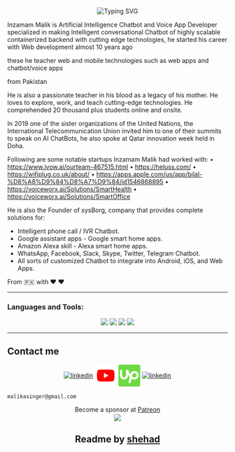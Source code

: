 <div align='center'><img align="center" src="https://readme-typing-svg.herokuapp.com?font=Fira+Code&weight=600&size=24&duration=3500&pause=500&color=151CF7&center=true&vCenter=true&width=435&lines=Tech+Trainer+;AI+Chatbots;Dialogflow+and+ChatGPT+Expert+;Entrepreneur;Keynote+Speaker" alt="Typing SVG" /></div>

Inzamam Malik is Artificial Intelligence Chatbot and Voice App Developer specialized in making Intelligent conversational Chatbot of highly scalable containerized backend with cutting edge technologies,
he started his career with Web development almost 10 years ago

these he teacher web and mobile technologies such as web apps and chatbot/voice apps

from Pakistan

<!-- Dialogflow(api.ai) -->

He is also a passionate teacher in his blood as a legacy of his mother. He loves to explore, work, and teach cutting-edge technologies. He comprehended 20 thousand plus students online and onsite.

In 2019 one of the sister organizations of the United Nations, the International Telecommunication Union invited him to one of their summits to speak on AI ChatBots, he also spoke at Qatar innovation week held in Doha.

Following are some notable startups Inzamam Malik had worked with:
• https://www.ivow.ai/ourteam-467515.html
• https://heluss.com/
• https://wifiplug.co.uk/about/
• https://apps.apple.com/us/app/bilal-%D8%A8%D9%84%D8%A7%D9%84/id1546868895
• https://voiceworx.ai/Solutions/SmartHealth
• https://voiceworx.ai/Solutions/SmartOffice

He is also the Founder of sysBorg, company that provides complete solutions for:

- Intelligent phone call / IVR Chatbot.
- Google assistant apps - Google smart home apps.
- Amazon Alexa skill - Alexa smart home apps.
- WhatsApp, Facebook, Slack, Skype, Twitter, Telegram Chatbot.
- All sorts of customized Chatbot to integrate into Android, iOS, and Web Apps.

From 🇵🇰 with ❤️ ♥️

<hr>

<h3 align="left">Languages and Tools:</h3>

<p align='center'>
    <img src="https://skillicons.dev/icons?i=git,github,linux,c,css,js" />
   <img src="https://skillicons.dev/icons?i=ts,react,express,mongodb,nodejs,nextjs"/>
   <img src="https://skillicons.dev/icons?i=firebase,postman,heroku,graphql,figma,xd"/>
   <img src="https://skillicons.dev/icons?i=aws,gcp,docker,flask,wasm,swift"/>
</p>

<hr>

## Contact me

<p align="center">
<a href="https://www.linkedin.com/in/minzamam" target="blank"><img align="center" src="https://skillicons.dev/icons?i=linkedin" height="50" width="50" alt="linkedin" /></a>
<a href="https://www.youtube.com/@InzamamMalik" target="blank"><img align="center" src="./img/youtube.svg" alt="YouTube" height="50" width="50" /></a>
<a href="https://www.upwork.com/freelancers/~014998370bf4b28c01/" target="blank"><img align="center" src="./img/upwork.svg" alt="upwork" height="50" width="50" /></a>
<a href="https://stackoverflow.com/users/4378475/inzamam-malik" target="blank"><img align="center" src="https://skillicons.dev/icons?i=stackoverflow" height="50" width="50" alt="linkedin" /></a>

```
malikasinger@gmail.com
```

</p>

<div align='center'>
Become a sponsor at
<a href='https://www.patreon.com/Malikasinger'>Patreon</a>

<br>
<img align='center' src='https://en1g1m3zkq5j0aw.m.pipedream.net'/>
</div>

<h2 align='center'>Readme by <a href=''>shehad</a></h2>
